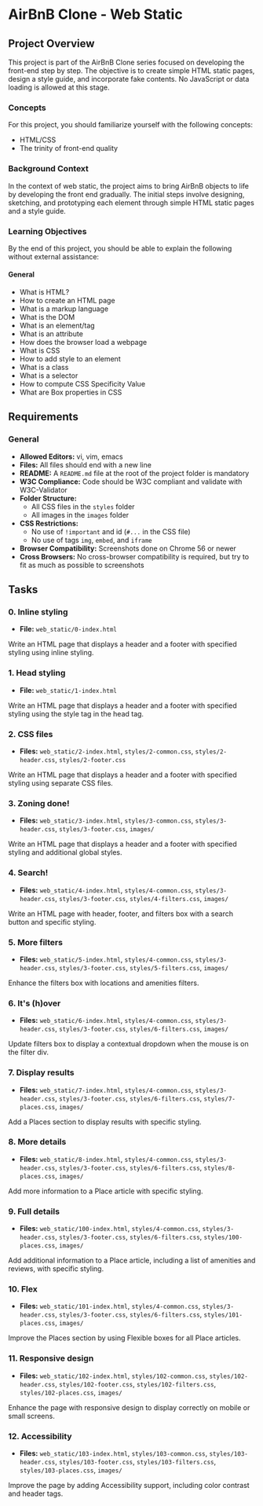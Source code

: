 # AirBnB Clone - Web Static

## Project Overview

This project is part of the AirBnB Clone series focused on developing the front-end step by step. The objective is to create simple HTML static pages, design a style guide, and incorporate fake contents. No JavaScript or data loading is allowed at this stage.

### Concepts

For this project, you should familiarize yourself with the following concepts:

- HTML/CSS
- The trinity of front-end quality

### Background Context

In the context of web static, the project aims to bring AirBnB objects to life by developing the front end gradually. The initial steps involve designing, sketching, and prototyping each element through simple HTML static pages and a style guide.

### Learning Objectives

By the end of this project, you should be able to explain the following without external assistance:

#### General
- What is HTML?
- How to create an HTML page
- What is a markup language
- What is the DOM
- What is an element/tag
- What is an attribute
- How does the browser load a webpage
- What is CSS
- How to add style to an element
- What is a class
- What is a selector
- How to compute CSS Specificity Value
- What are Box properties in CSS

## Requirements

### General

- **Allowed Editors:** vi, vim, emacs
- **Files:** All files should end with a new line
- **README:** A `README.md` file at the root of the project folder is mandatory
- **W3C Compliance:** Code should be W3C compliant and validate with W3C-Validator
- **Folder Structure:**
  - All CSS files in the `styles` folder
  - All images in the `images` folder
- **CSS Restrictions:**
  - No use of `!important` and id (`#...` in the CSS file)
  - No use of tags `img`, `embed`, and `iframe`
- **Browser Compatibility:** Screenshots done on Chrome 56 or newer
- **Cross Browsers:** No cross-browser compatibility is required, but try to fit as much as possible to screenshots

## Tasks

### 0. Inline styling

- **File:** `web_static/0-index.html`

Write an HTML page that displays a header and a footer with specified styling using inline styling.

### 1. Head styling

- **File:** `web_static/1-index.html`

Write an HTML page that displays a header and a footer with specified styling using the style tag in the head tag.

### 2. CSS files

- **Files:** `web_static/2-index.html`, `styles/2-common.css`, `styles/2-header.css`, `styles/2-footer.css`

Write an HTML page that displays a header and a footer with specified styling using separate CSS files.

### 3. Zoning done!

- **Files:** `web_static/3-index.html`, `styles/3-common.css`, `styles/3-header.css`, `styles/3-footer.css`, `images/`

Write an HTML page that displays a header and a footer with specified styling and additional global styles.

### 4. Search!

- **Files:** `web_static/4-index.html`, `styles/4-common.css`, `styles/3-header.css`, `styles/3-footer.css`, `styles/4-filters.css`, `images/`

Write an HTML page with header, footer, and filters box with a search button and specific styling.

### 5. More filters

- **Files:** `web_static/5-index.html`, `styles/4-common.css`, `styles/3-header.css`, `styles/3-footer.css`, `styles/5-filters.css`, `images/`

Enhance the filters box with locations and amenities filters.

### 6. It's (h)over

- **Files:** `web_static/6-index.html`, `styles/4-common.css`, `styles/3-header.css`, `styles/3-footer.css`, `styles/6-filters.css`, `images/`

Update filters box to display a contextual dropdown when the mouse is on the filter div.

### 7. Display results

- **Files:** `web_static/7-index.html`, `styles/4-common.css`, `styles/3-header.css`, `styles/3-footer.css`, `styles/6-filters.css`, `styles/7-places.css`, `images/`

Add a Places section to display results with specific styling.

### 8. More details

- **Files:** `web_static/8-index.html`, `styles/4-common.css`, `styles/3-header.css`, `styles/3-footer.css`, `styles/6-filters.css`, `styles/8-places.css`, `images/`

Add more information to a Place article with specific styling.

### 9. Full details

- **Files:** `web_static/100-index.html`, `styles/4-common.css`, `styles/3-header.css`, `styles/3-footer.css`, `styles/6-filters.css`, `styles/100-places.css`, `images/`

Add additional information to a Place article, including a list of amenities and reviews, with specific styling.

### 10. Flex

- **Files:** `web_static/101-index.html`, `styles/4-common.css`, `styles/3-header.css`, `styles/3-footer.css`, `styles/6-filters.css`, `styles/101-places.css`, `images/`

Improve the Places section by using Flexible boxes for all Place articles.

### 11. Responsive design

- **Files:** `web_static/102-index.html`, `styles/102-common.css`, `styles/102-header.css`, `styles/102-footer.css`, `styles/102-filters.css`, `styles/102-places.css`, `images/`

Enhance the page with responsive design to display correctly on mobile or small screens.

### 12. Accessibility

- **Files:** `web_static/103-index.html`, `styles/103-common.css`, `styles/103-header.css`, `styles/103-footer.css`, `styles/103-filters.css`, `styles/103-places.css`, `images/`

Improve the page by adding Accessibility support, including color contrast and header tags.

